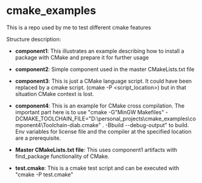 # cmake_examples
This is a repo used by me to test different cmake features

Structure description:

- **component1**:
    This illustrates an example describing how to install a package with CMake and prepare it for further usage 

- **component2**: 
    Simple component used in the master CMakeLists.txt file

- **component3**:
    This is just a CMake language script. It could have been replaced by a cmake script. (cmake -P <script_location>) but in that situation CMake context is lost.

- **component4**:
    This is an example for CMake cross compilation. The important part here is to use "cmake -G"MinGW Makefiles" -DCMAKE_TOOLCHAIN_FILE="D:\personal_projects\cmake_examples\component4\Toolchain-diab.cmake" . -Bbuild --debug-output" to build. Env variables for license file and the compiler at the specified location are a prerequisite.

- **Master CMakeLists.txt file**:
    This uses component1 artifacts with find_package functionality of CMake.

- **test.cmake**:
    This is a cmake test script and can be executed with "cmake -P test.cmake"